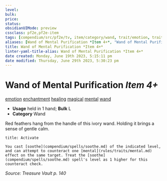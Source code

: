 ```yaml
---
level:
bulk:
price:
status:
obsidianUIMode: preview
cssclass: pf2e,pf2e-item
tags: [compendium/src/pf2e/tv, item/category/wand, trait/emotion, trait/enchantment, trait/healing, trait/magical, trait/mental, trait/wand]
aliases: [Wand of Mental Purification *Item 4+*, "Wand of Mental Purification"]
title: Wand of Mental Purification *Item 4+*
linter-yaml-title-alias: Wand of Mental Purification *Item 4+*
date created: Monday, June 19th 2023, 5:15:11 pm
date modified: Thursday, June 29th 2023, 5:30:23 pm
---
```


# Wand of Mental Purification *Item 4+*

[emotion](rules/traits/emotion.md) [enchantment](rules/traits/enchantment.md) [healing](rules/traits/healing.md) [magical](rules/traits/magical.md) [mental](rules/traits/mental.md) [wand](rules/traits/wand.md)  

- **Usage** held in 1 hand; **Bulk** L
- **Category** Wand

Red feathers hang from the handle of this ivory wand. Holding it brings a sense of gentle calm.

```ad-embed-ability
title: Activate

You cast [soothe](compendium/spells/soothe.md) of the indicated level, and can attempt to counteract one [mental](rules/traits/mental.md) effect on the same target. Treat the [soothe](compendium/spells/soothe.md) spell's level as 1 higher for this counteract check.
```

*Source: Treasure Vault p. 140*

